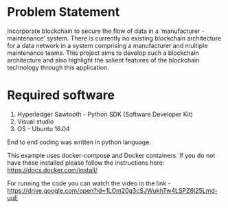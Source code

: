 # Problem Statement 
Incorporate blockchain to secure the flow of data in a ‘manufacturer - maintenance’ system. 
There is currently no existing blockchain architecture for a data network in a system comprising a manufacturer and multiple maintenance teams.
This project aims to develop such a blockchain architecture and also highlight the salient features of the blockchain technology through this application.

# Required software  
1. Hyperledger Sawtooth - Python SDK (Software Developer Kit)
2. Visual studio 
3. OS - Ubuntu 16.04

End to end coding was written in python language. 

This example uses docker-compose and Docker containers. If you do not have these installed please follow the instructions here: https://docs.docker.com/install/

For running the code you can watch the video in the link - https://drive.google.com/open?id=1LOm20g3cSJWukhTw4LSPZ6l25Lmd-uuE 
